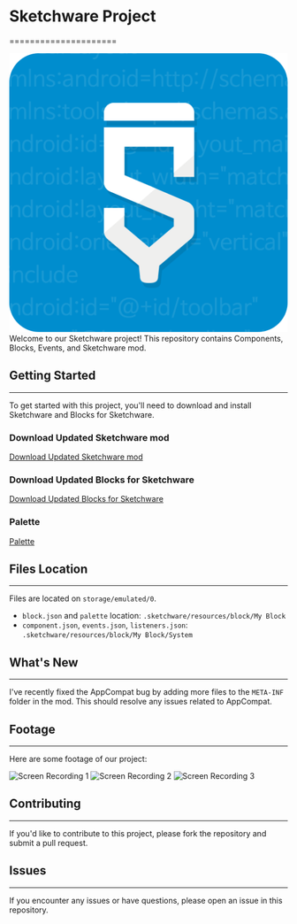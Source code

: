 # Sketchware Project
=====================

![Sketchware mod logo](https://github.com/Jeanpseven/sketchwareblocks/raw/main/images/sk.png)
Welcome to our Sketchware project! This repository contains Components, Blocks, Events, and Sketchware mod.

## Getting Started
---------------

To get started with this project, you'll need to download and install Sketchware and Blocks for Sketchware.

### Download Updated Sketchware mod
[Download Updated Sketchware mod](https://www.mediafire.com/file/80167axzmu442lg)

### Download Updated Blocks for Sketchware
[Download Updated Blocks for Sketchware](https://www.mediafire.com/file/w6nf9rlyhq6rkwl)

### Palette
[Palette](https://www.mediafire.com/file/37rm6q8y0bas73z)

## Files Location
---------------

Files are located on `storage/emulated/0`.

* `block.json` and `palette` location: `.sketchware/resources/block/My Block`
* `component.json`, `events.json`, `listeners.json`: `.sketchware/resources/block/My Block/System`

## What's New
-------------

I've recently fixed the AppCompat bug by adding more files to the `META-INF` folder in the mod. This should resolve any issues related to AppCompat.

## Footage
------------

Here are some footage of our project:

![Screen Recording 1](https://github.com/Jeanpseven/sketchwareblocks/raw/main/images/vid1)
![Screen Recording 2](https://github.com/Jeanpseven/sketchwareblocks/raw/main/images/vid2)
![Screen Recording 3](https://github.com/Jeanpseven/sketchwareblocks/raw/main/images/vid3)

## Contributing
------------

If you'd like to contribute to this project, please fork the repository and submit a pull request.

## Issues
------

If you encounter any issues or have questions, please open an issue in this repository.
